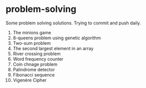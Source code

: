 # problem-solving
Some problem solving solutions. Trying to commit and push daily.

1. The minions game
2. 8-queens problem using genetic algorithm
3. Two-sum problem
4. The second largest element in an array
5. River crossing problem
6. Word frequency counter
7. Coin chnage problem
8. Palindrome detector
9. Fibonacci sequence
10. Vigenère Cipher